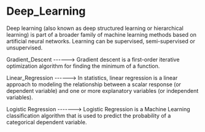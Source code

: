 # Deep_Learning
Deep learning (also known as deep structured learning or hierarchical learning) is part of a broader family of machine learning methods based on artificial neural networks. Learning can be supervised, semi-supervised or unsupervised.



Gradient_Descent ------> Gradient descent is a first-order iterative optimization algorithm for finding the minimum of a function. 


Linear_Regression ------> In statistics, linear regression is a linear approach to modeling the relationship between a scalar response (or dependent variable) and one or more explanatory variables (or independent variables). 


Logistic Regression -------> Logistic Regression is a Machine Learning classification algorithm that is used to predict the probability of a categorical dependent variable. 

